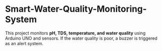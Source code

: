 # Smart-Water-Quality-Monitoring-System
This project monitors **pH, TDS, temperature, and water quality** using Arduino UNO and sensors.   If the water quality is poor, a buzzer is triggered as an alert system.
